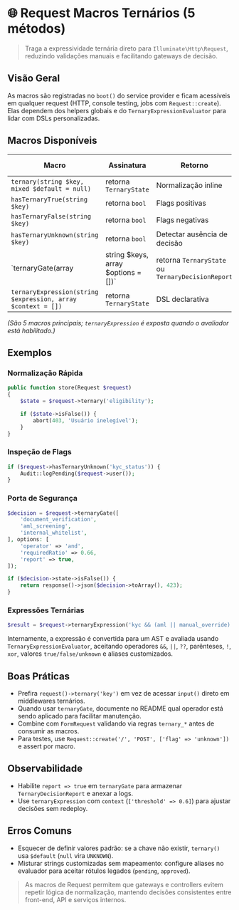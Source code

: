 # 🌐 Request Macros Ternários (5 métodos)

> Traga a expressividade ternária direto para `Illuminate\Http\Request`, reduzindo validações manuais e facilitando gateways de decisão.

## Visão Geral
As macros são registradas no `boot()` do service provider e ficam acessíveis em qualquer request (HTTP, console testing, jobs com `Request::create`). Elas dependem dos helpers globais e do `TernaryExpressionEvaluator` para lidar com DSLs personalizadas.

## Macros Disponíveis
| Macro | Assinatura | Retorno | Uso Principal |
| --- | --- | --- | --- |
| `ternary(string $key, mixed $default = null)` | retorna `TernaryState` | Normalização inline |
| `hasTernaryTrue(string $key)` | retorna `bool` | Flags positivas |
| `hasTernaryFalse(string $key)` | retorna `bool` | Flags negativas |
| `hasTernaryUnknown(string $key)` | retorna `bool` | Detectar ausência de decisão |
| `ternaryGate(array|string $keys, array $options = [])` | retorna `TernaryState` ou `TernaryDecisionReport` | Por ta gate multi-campos |
| `ternaryExpression(string $expression, array $context = [])` | retorna `TernaryState` | DSL declarativa |

*(São 5 macros principais; `ternaryExpression` é exposta quando o avaliador está habilitado.)*

## Exemplos

### Normalização Rápida
```php
public function store(Request $request)
{
    $state = $request->ternary('eligibility');

    if ($state->isFalse()) {
        abort(403, 'Usuário inelegível');
    }
}
```

### Inspeção de Flags
```php
if ($request->hasTernaryUnknown('kyc_status')) {
    Audit::logPending($request->user());
}
```

### Porta de Segurança
```php
$decision = $request->ternaryGate([
    'document_verification',
    'aml_screening',
    'internal_whitelist',
], options: [
    'operator' => 'and',
    'requiredRatio' => 0.66,
    'report' => true,
]);

if ($decision->state->isFalse()) {
    return response()->json($decision->toArray(), 423);
}
```

### Expressões Ternárias
```php
$result = $request->ternaryExpression('kyc && (aml || manual_override)');
```
Internamente, a expressão é convertida para um AST e avaliada usando `TernaryExpressionEvaluator`, aceitando operadores `&&`, `||`, `??`, parênteses, `!`, `xor`, valores `true/false/unknown` e aliases customizados.

## Boas Práticas
- Prefira `request()->ternary('key')` em vez de acessar `input()` direto em middlewares ternários.
- Quando usar `ternaryGate`, documente no README qual operador está sendo aplicado para facilitar manutenção.
- Combine com `FormRequest` validando via regras `ternary_*` antes de consumir as macros.
- Para testes, use `Request::create('/', 'POST', ['flag' => 'unknown'])` e assert por macro.

## Observabilidade
- Habilite `report => true` em `ternaryGate` para armazenar `TernaryDecisionReport` e anexar a logs.
- Use `ternaryExpression` com `context` (`['threshold' => 0.6]`) para ajustar decisões sem redeploy.

## Erros Comuns
- Esquecer de definir valores padrão: se a chave não existir, `ternary()` usa `$default` (`null` vira `UNKNOWN`).
- Misturar strings customizadas sem mapeamento: configure aliases no evaluador para aceitar rótulos legados (`pending`, `approved`).

> As macros de Request permitem que gateways e controllers evitem repetir lógica de normalização, mantendo decisões consistentes entre front-end, API e serviços internos.
